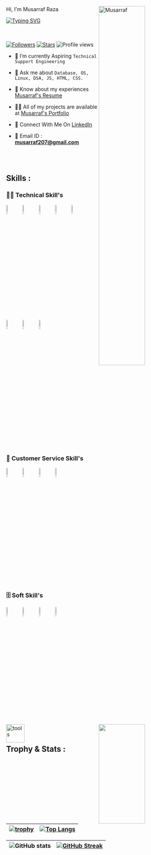 
 <img width=50% align=right  title="Musarraf"  src="https://capsule-render.vercel.app/api?type=waving&color=gradient&customColorList=6,11,20&height=150&section=header&text=🔰&fontSize=40&fontColor=fff&animation=twinkling&fontAlignY=32"/>
Hi, I'm Musarraf Raza
<p>
<a href="https://git.io/typing-svg"><img src="https://readme-typing-svg.demolab.com?font=Fira+Code&size=24&duration=4000&pause=1000&color=F70000&background=FFFFFF00&width=700&height=51&lines=Technical+Support+Engineer" alt="Typing SVG" /></a>
</p>

<div>

 <img src="https://media4.giphy.com/media/qgQUggAC3Pfv687qPC/giphy.gif"  width = "50%" height= "270" align = "right"> 
 
</br> </br>
 [![Followers](https://img.shields.io/github/followers/musarraf207)](#)
 [![Stars](https://img.shields.io/github/stars/musarraf207?label=Profile%20Stars&logo=Profile%20stars&logoColor=b)](#) 
![Profile views](https://gpvc.arturio.dev/musarraf207)
- 💎 I’m currently Aspiring `Technical Support Engineering`

- 💬 Ask me about `Database, OS, Linux, DSA, JS, HTML, CSS.`

- 📄 Know about my experiences <a href="https://drive.google.com/file/d/108dbvppceLWEET1g15iXErmRUGAfOCku/view?usp=sharing">Musarraf's Resume</a>

- 👨‍💻 All of my projects are available at <a href="https://musarraf207.github.io/">Musarraf's Portfolio</a>

- 📮 Connect With Me On <a href="https://www.linkedin.com/in/musarraf-raza-292983201/">LinkedIn</a>


- 📨 Email ID : **musarraf207@gmail.com**

</div>

 </br> </br>

 <!-- -------------------------------------------------------    Middle Section  ----------------------------------------------------------------------- -->
 
 <img align="left" width="50" alt="tools" src="https://camo.githubusercontent.com/beb64ff21c883e318e4f5db5231c2ba4175705bea1c9249e82a41ab375db4f75/68747470733a2f2f6d65646961322e67697068792e636f6d2f6d656469612f51737347456d706b79454f684243623765312f67697068792e6769663f6369643d656366303565343761306e336769316266716e74716d6f62386739616964316f796a327772336473336d67373030626c267269643d67697068792e676966" />

 ## Skills : 

 ### 👨‍💻 Technical Skill's

<code><a href="#"><img width="8%" src="https://cdn-icons-png.flaticon.com/128/518/518713.png"></a></code> 
<code><a href="#"><img width="8%" src="https://cdn-icons-png.flaticon.com/128/2172/2172894.png"></a></code>
<code><a href="#"><img width="8%" src="https://cdn-icons-png.flaticon.com/128/5968/5968267.png"></a></code>
<code><a href="#"><img width="8%" src="https://cdn-icons-png.flaticon.com/128/5968/5968242.png"></a></code>
<code><a href="#"><img width="8%" src="https://cdn-icons-png.flaticon.com/128/1199/1199124.png"></a></code>
<code><a href="#"><img width="8%" src="https://cdn-icons-png.flaticon.com/128/2772/2772128.png"></a></code>
<code><a href="#"><img width="8%" src="https://cdn-icons-png.flaticon.com/128/4870/4870906.png"></a></code>
<code><a href="#"><img width="8%" src="https://cdn-icons-png.flaticon.com/128/3344/3344227.png"></a></code>

</br>

### 🧰 Customer Service Skill's

<code><img width="8%" src="https://cdn-icons-png.flaticon.com/128/4144/4144704.png"></code>
<code><img width="8%" src="https://cdn-icons-png.flaticon.com/128/4661/4661361.png"></code>
<code><img width="8%" src="https://cdn-icons-png.flaticon.com/128/3773/3773170.png"></code>
<code><img width="8%" src="https://cdn-icons-png.flaticon.com/128/9445/9445655.png"></code>
</br>

### 🗄️ Soft Skill's


<code><img width="8%" src="https://cdn-icons-png.flaticon.com/128/608/608968.png"></code>
<code><img width="8%" src="https://cdn-icons-png.flaticon.com/128/4661/4661361.png"></code>
<code><img width="8%" src="https://cdn-icons-png.flaticon.com/128/4727/4727320.png"></code>
<code><img width="8%" src="https://cdn-icons-png.flaticon.com/128/7179/7179055.png"></code>


</br>


<!-- -------------------------------------------------------------   Trophy and Stats  ------------------------------------------------------------------------- -->

## Trophy & Stats :

| [![trophy](https://github-profile-trophy.vercel.app/?username=musarraf207)](https://github.com/ryo-ma/github-profile-trophy) | [![Top Langs](https://github-readme-stats.vercel.app/api/top-langs/?username=musarraf207&layout=compact)](https://github.com/musarraf207/github-readme-stats) |
| :---: | :---: |


| ![GitHub stats](https://github-readme-stats.vercel.app/api?username=musarraf207&theme=dark&show_icons=true&count_private=true) | [![GitHub Streak](https://streak-stats.demolab.com?user=musarraf207&theme=dark&border_radius=4)](https://git.io/streak-stats) |
| :---: | :---: |



